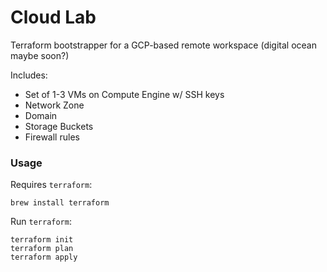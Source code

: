 # Cloud Lab

Terraform bootstrapper for a GCP-based remote workspace (digital ocean maybe soon?)

Includes:
* Set of 1-3 VMs on Compute Engine w/ SSH keys
* Network Zone
* Domain
* Storage Buckets
* Firewall rules

### Usage

Requires `terraform`:
```
brew install terraform
```

Run `terraform`:
```
terraform init
terraform plan
terraform apply
```
